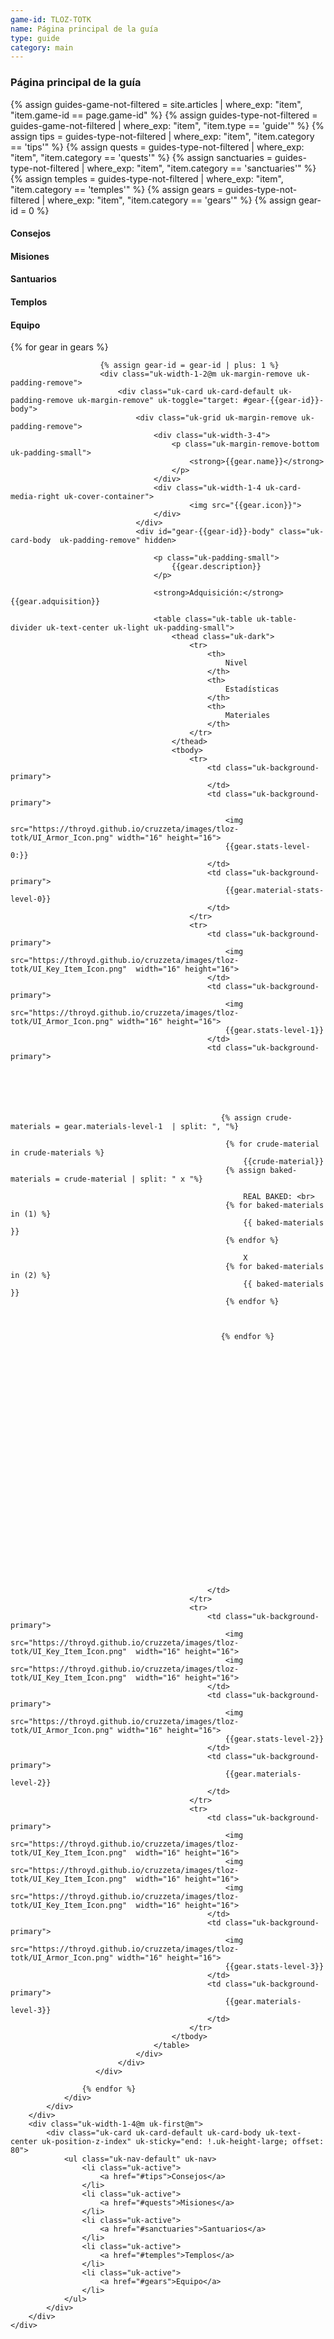 ```yaml
---
game-id: TLOZ-TOTK
name: Página principal de la guía
type: guide
category: main
---
```

<h3>Página principal de la guía</h3>
{% assign guides-game-not-filtered = site.articles | where_exp: "item", "item.game-id == page.game-id" %}
{% assign guides-type-not-filtered = guides-game-not-filtered | where_exp: "item", "item.type == 'guide'" %}
{% assign tips = guides-type-not-filtered | where_exp: "item", "item.category == 'tips'" %}
{% assign quests = guides-type-not-filtered | where_exp: "item", "item.category == 'quests'" %}
{% assign sanctuaries = guides-type-not-filtered | where_exp: "item", "item.category == 'sanctuaries'" %}
{% assign temples = guides-type-not-filtered | where_exp: "item", "item.category == 'temples'" %}
{% assign gears = guides-type-not-filtered | where_exp: "item", "item.category == 'gears'" %}
{% assign gear-id = 0 %}
<div>
    <div class="uk-grid">
        <div class="uk-width-3-4@m">
            <div>
                <h4 id="tips">Consejos</h4>
                <h4 id="quests">Misiones</h4>
                <h4 id="sanctuaries">Santuarios</h4>
                <h4 id="temples">Templos</h4>
                <h4 id="gears">Equipo</h4>
                <div class="uk-grid uk-margin-remove uk-padding-remove">
                    {% for gear in gears %}

                        {% assign gear-id = gear-id | plus: 1 %}
                        <div class="uk-width-1-2@m uk-margin-remove uk-padding-remove">
                            <div class="uk-card uk-card-default uk-padding-remove uk-margin-remove" uk-toggle="target: #gear-{{gear-id}}-body">
                                <div class="uk-grid uk-margin-remove uk-padding-remove">
                                    <div class="uk-width-3-4">
                                        <p class="uk-margin-remove-bottom uk-padding-small">
                                            <strong>{{gear.name}}</strong>
                                        </p>
                                    </div>
                                    <div class="uk-width-1-4 uk-card-media-right uk-cover-container">
                                            <img src="{{gear.icon}}">
                                    </div>
                                </div> 
                                <div id="gear-{{gear-id}}-body" class="uk-card-body  uk-padding-remove" hidden>
                                    
                                    <p class="uk-padding-small">
                                        {{gear.description}}
                                    </p>

                                    <strong>Adquisición:</strong> {{gear.adquisition}}
                                    
                                    <table class="uk-table uk-table-divider uk-text-center uk-light uk-padding-small">
                                        <thead class="uk-dark">
                                            <tr>
                                                <th>
                                                    Nivel
                                                </th>
                                                <th>
                                                    Estadísticas
                                                </th>
                                                <th>
                                                    Materiales
                                                </th>
                                            </tr>
                                        </thead>
                                        <tbody>
                                            <tr>
                                                <td class="uk-background-primary">
                                                </td>
                                                <td class="uk-background-primary">
                                                    
                                                    <img src="https://throyd.github.io/cruzzeta/images/tloz-totk/UI_Armor_Icon.png" width="16" height="16">  
                                                    {{gear.stats-level-0:}}
                                                </td>
                                                <td class="uk-background-primary">
                                                    {{gear.material-stats-level-0}}
                                                </td>
                                            </tr>
                                            <tr>
                                                <td class="uk-background-primary">
                                                    <img src="https://throyd.github.io/cruzzeta/images/tloz-totk/UI_Key_Item_Icon.png"  width="16" height="16">
                                                </td>
                                                <td class="uk-background-primary">
                                                    <img src="https://throyd.github.io/cruzzeta/images/tloz-totk/UI_Armor_Icon.png" width="16" height="16">  
                                                    {{gear.stats-level-1}}
                                                </td>
                                                <td class="uk-background-primary">






                                                   {% assign crude-materials = gear.materials-level-1  | split: ", "%}

                                                    {% for crude-material in crude-materials %}
                                                        {{crude-material}}
                                                    {% assign baked-materials = crude-material | split: " x "%}
                                                        
                                                        REAL BAKED: <br>
                                                    {% for baked-materials in (1) %}
                                                        {{ baked-materials }}
                                                    {% endfor %}

                                                        X
                                                    {% for baked-materials in (2) %}
                                                        {{ baked-materials }}
                                                    {% endfor %}



                                                   {% endfor %}                                               
                                                


























                                                   
                                                </td>
                                            </tr>
                                            <tr>
                                                <td class="uk-background-primary">
                                                    <img src="https://throyd.github.io/cruzzeta/images/tloz-totk/UI_Key_Item_Icon.png"  width="16" height="16">
                                                    <img src="https://throyd.github.io/cruzzeta/images/tloz-totk/UI_Key_Item_Icon.png"  width="16" height="16">                                                    
                                                </td>
                                                <td class="uk-background-primary">
                                                    <img src="https://throyd.github.io/cruzzeta/images/tloz-totk/UI_Armor_Icon.png" width="16" height="16">  
                                                    {{gear.stats-level-2}}
                                                </td>
                                                <td class="uk-background-primary">
                                                    {{gear.materials-level-2}}
                                                </td>
                                            </tr>
                                            <tr>
                                                <td class="uk-background-primary">
                                                    <img src="https://throyd.github.io/cruzzeta/images/tloz-totk/UI_Key_Item_Icon.png"  width="16" height="16">
                                                    <img src="https://throyd.github.io/cruzzeta/images/tloz-totk/UI_Key_Item_Icon.png"  width="16" height="16">
                                                    <img src="https://throyd.github.io/cruzzeta/images/tloz-totk/UI_Key_Item_Icon.png"  width="16" height="16">
                                                </td>
                                                <td class="uk-background-primary">
                                                    <img src="https://throyd.github.io/cruzzeta/images/tloz-totk/UI_Armor_Icon.png" width="16" height="16">  
                                                    {{gear.stats-level-3}}
                                                </td>
                                                <td class="uk-background-primary">
                                                    {{gear.materials-level-3}}
                                                </td>
                                            </tr>                                           
                                        </tbody>
                                    </table>
                                </div>
                            </div>
                       </div>

                    {% endfor %}
                </div>
            </div>
        </div>
        <div class="uk-width-1-4@m uk-first@m">
            <div class="uk-card uk-card-default uk-card-body uk-text-center uk-position-z-index" uk-sticky="end: !.uk-height-large; offset: 80">
                <ul class="uk-nav-default" uk-nav>
                    <li class="uk-active">
                        <a href="#tips">Consejos</a>
                    </li>
                    <li class="uk-active">
                        <a href="#quests">Misiones</a>
                    </li>
                    <li class="uk-active">
                        <a href="#sanctuaries">Santuarios</a>
                    </li>
                    <li class="uk-active">
                        <a href="#temples">Templos</a>
                    </li>
                    <li class="uk-active">
                        <a href="#gears">Equipo</a>
                    </li>
                </ul>
            </div>
        </div>
    </div>
</div>